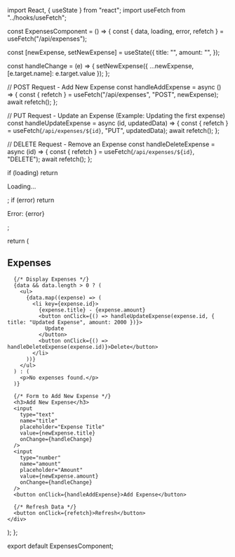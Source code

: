 import React, { useState } from "react";
import useFetch from "../hooks/useFetch";

const ExpensesComponent = () => {
  const { data, loading, error, refetch } = useFetch("/api/expenses");

  const [newExpense, setNewExpense] = useState({
    title: "",
    amount: "",
  });

  const handleChange = (e) => {
    setNewExpense({ ...newExpense, [e.target.name]: e.target.value });
  };

  // POST Request - Add New Expense
  const handleAddExpense = async () => {
    const { refetch } = useFetch("/api/expenses", "POST", newExpense);
    await refetch();
  };

  // PUT Request - Update an Expense (Example: Updating the first expense)
  const handleUpdateExpense = async (id, updatedData) => {
    const { refetch } = useFetch(`/api/expenses/${id}`, "PUT", updatedData);
    await refetch();
  };

  // DELETE Request - Remove an Expense
  const handleDeleteExpense = async (id) => {
    const { refetch } = useFetch(`/api/expenses/${id}`, "DELETE");
    await refetch();
  };

  if (loading) return <p>Loading...</p>;
  if (error) return <p>Error: {error}</p>;

  return (
    <div>
      <h2>Expenses</h2>

      {/* Display Expenses */}
      {data && data.length > 0 ? (
        <ul>
          {data.map((expense) => (
            <li key={expense.id}>
              {expense.title} - {expense.amount} 
              <button onClick={() => handleUpdateExpense(expense.id, { title: "Updated Expense", amount: 2000 })}>
                Update
              </button>
              <button onClick={() => handleDeleteExpense(expense.id)}>Delete</button>
            </li>
          ))}
        </ul>
      ) : (
        <p>No expenses found.</p>
      )}

      {/* Form to Add New Expense */}
      <h3>Add New Expense</h3>
      <input
        type="text"
        name="title"
        placeholder="Expense Title"
        value={newExpense.title}
        onChange={handleChange}
      />
      <input
        type="number"
        name="amount"
        placeholder="Amount"
        value={newExpense.amount}
        onChange={handleChange}
      />
      <button onClick={handleAddExpense}>Add Expense</button>

      {/* Refresh Data */}
      <button onClick={refetch}>Refresh</button>
    </div>
  );
};

export default ExpensesComponent;
